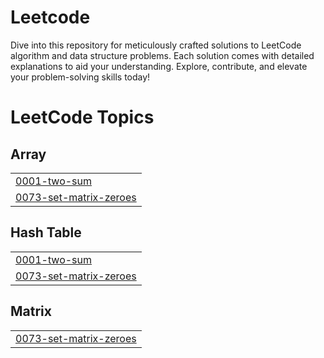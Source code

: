 # Leetcode
Dive into this repository for meticulously crafted solutions to LeetCode algorithm and data structure problems. Each solution comes with detailed explanations to aid your understanding. Explore, contribute, and elevate your problem-solving skills today!

<!---LeetCode Topics Start-->
# LeetCode Topics
## Array
|  |
| ------- |
| [0001-two-sum](https://github.com/aryabhatt18/Leetcode/tree/master/0001-two-sum) |
| [0073-set-matrix-zeroes](https://github.com/aryabhatt18/Leetcode/tree/master/0073-set-matrix-zeroes) |
## Hash Table
|  |
| ------- |
| [0001-two-sum](https://github.com/aryabhatt18/Leetcode/tree/master/0001-two-sum) |
| [0073-set-matrix-zeroes](https://github.com/aryabhatt18/Leetcode/tree/master/0073-set-matrix-zeroes) |
## Matrix
|  |
| ------- |
| [0073-set-matrix-zeroes](https://github.com/aryabhatt18/Leetcode/tree/master/0073-set-matrix-zeroes) |
<!---LeetCode Topics End-->